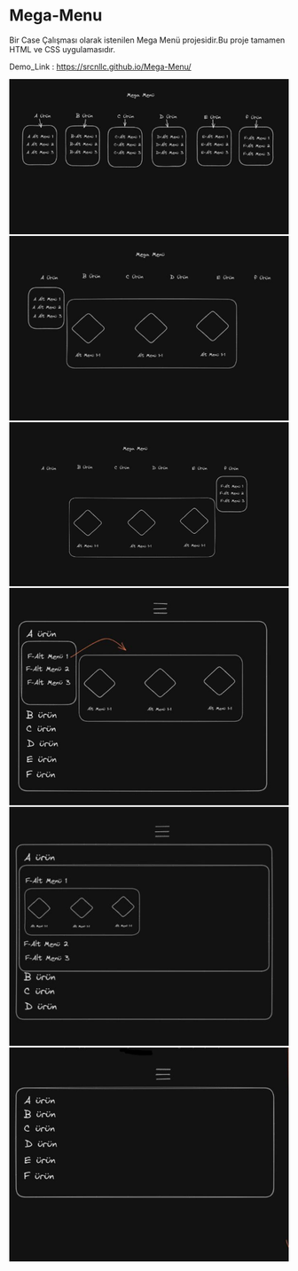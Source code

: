 # Mega-Menu
Bir Case Çalışması olarak istenilen Mega Menü projesidir.Bu proje tamamen HTML ve CSS uygulamasıdır.

Demo_Link : https://srcnllc.github.io/Mega-Menu/

![Design preview for Mega Menü ](./tasarımgörüntüleri/1.JPG)
![Design preview for Mega Menü ](./tasarımgörüntüleri/2.JPG)
![Design preview for Mega Menü ](./tasarımgörüntüleri/3.JPG)
![Design preview for Mega Menü ](./tasarımgörüntüleri/4-responsive-1.JPG)
![Design preview for Mega Menü ](./tasarımgörüntüleri/4-responsive-2.JPG)
![Design preview for Mega Menü ](./tasarımgörüntüleri/4-responsive.JPG)

